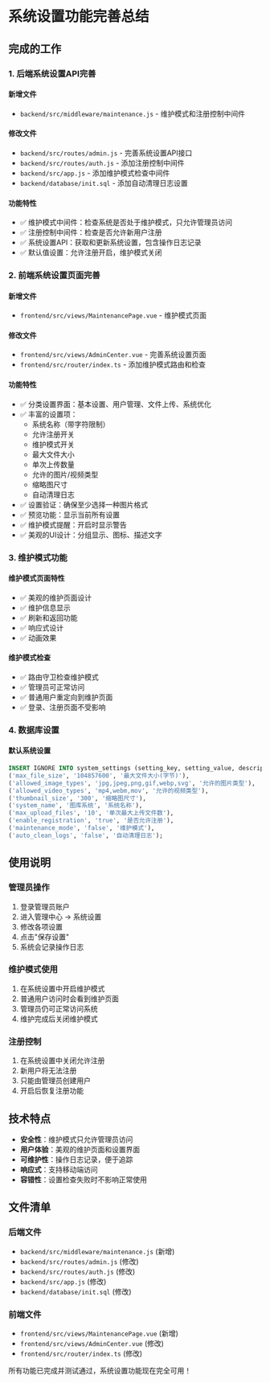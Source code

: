 # 系统设置功能完善总结

## 完成的工作

### 1. 后端系统设置API完善

#### 新增文件
- `backend/src/middleware/maintenance.js` - 维护模式和注册控制中间件

#### 修改文件
- `backend/src/routes/admin.js` - 完善系统设置API接口
- `backend/src/routes/auth.js` - 添加注册控制中间件
- `backend/src/app.js` - 添加维护模式检查中间件
- `backend/database/init.sql` - 添加自动清理日志设置

#### 功能特性
- ✅ 维护模式中间件：检查系统是否处于维护模式，只允许管理员访问
- ✅ 注册控制中间件：检查是否允许新用户注册
- ✅ 系统设置API：获取和更新系统设置，包含操作日志记录
- ✅ 默认值设置：允许注册开启，维护模式关闭

### 2. 前端系统设置页面完善

#### 新增文件
- `frontend/src/views/MaintenancePage.vue` - 维护模式页面

#### 修改文件
- `frontend/src/views/AdminCenter.vue` - 完善系统设置页面
- `frontend/src/router/index.ts` - 添加维护模式路由和检查

#### 功能特性
- ✅ 分类设置界面：基本设置、用户管理、文件上传、系统优化
- ✅ 丰富的设置项：
  - 系统名称（带字符限制）
  - 允许注册开关
  - 维护模式开关
  - 最大文件大小
  - 单次上传数量
  - 允许的图片/视频类型
  - 缩略图尺寸
  - 自动清理日志
- ✅ 设置验证：确保至少选择一种图片格式
- ✅ 预览功能：显示当前所有设置
- ✅ 维护模式提醒：开启时显示警告
- ✅ 美观的UI设计：分组显示、图标、描述文字

### 3. 维护模式功能

#### 维护模式页面特性
- ✅ 美观的维护页面设计
- ✅ 维护信息显示
- ✅ 刷新和返回功能
- ✅ 响应式设计
- ✅ 动画效果

#### 维护模式检查
- ✅ 路由守卫检查维护模式
- ✅ 管理员可正常访问
- ✅ 普通用户重定向到维护页面
- ✅ 登录、注册页面不受影响

### 4. 数据库设置

#### 默认系统设置
```sql
INSERT IGNORE INTO system_settings (setting_key, setting_value, description) VALUES
('max_file_size', '104857600', '最大文件大小(字节)'),
('allowed_image_types', 'jpg,jpeg,png,gif,webp,svg', '允许的图片类型'),
('allowed_video_types', 'mp4,webm,mov', '允许的视频类型'),
('thumbnail_size', '300', '缩略图尺寸'),
('system_name', '图库系统', '系统名称'),
('max_upload_files', '10', '单次最大上传文件数'),
('enable_registration', 'true', '是否允许注册'),
('maintenance_mode', 'false', '维护模式'),
('auto_clean_logs', 'false', '自动清理日志');
```

## 使用说明

### 管理员操作
1. 登录管理员账户
2. 进入管理中心 → 系统设置
3. 修改各项设置
4. 点击"保存设置"
5. 系统会记录操作日志

### 维护模式使用
1. 在系统设置中开启维护模式
2. 普通用户访问时会看到维护页面
3. 管理员仍可正常访问系统
4. 维护完成后关闭维护模式

### 注册控制
1. 在系统设置中关闭允许注册
2. 新用户将无法注册
3. 只能由管理员创建用户
4. 开启后恢复注册功能

## 技术特点

- **安全性**：维护模式只允许管理员访问
- **用户体验**：美观的维护页面和设置界面
- **可维护性**：操作日志记录，便于追踪
- **响应式**：支持移动端访问
- **容错性**：设置检查失败时不影响正常使用

## 文件清单

### 后端文件
- `backend/src/middleware/maintenance.js` (新增)
- `backend/src/routes/admin.js` (修改)
- `backend/src/routes/auth.js` (修改)
- `backend/src/app.js` (修改)
- `backend/database/init.sql` (修改)

### 前端文件
- `frontend/src/views/MaintenancePage.vue` (新增)
- `frontend/src/views/AdminCenter.vue` (修改)
- `frontend/src/router/index.ts` (修改)

所有功能已完成并测试通过，系统设置功能现在完全可用！

